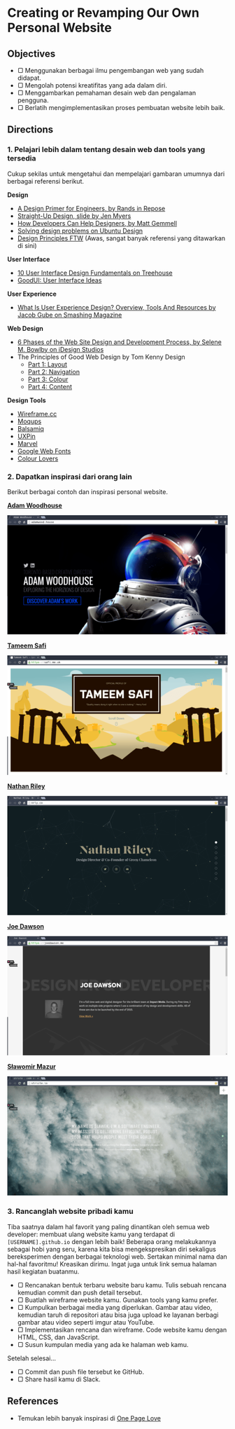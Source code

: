 # Creating or Revamping Our Own Personal Website

## Objectives

- ▢ Menggunakan berbagai ilmu pengembangan web yang sudah didapat.
- ▢ Mengolah potensi kreatifitas yang ada dalam diri.
- ▢ Menggambarkan pemahaman desain web dan pengalaman pengguna.
- ▢ Berlatih mengimplementasikan proses pembuatan website lebih baik.

## Directions

### 1. Pelajari lebih dalam tentang desain web dan tools yang tersedia

Cukup sekilas untuk mengetahui dan mempelajari gambaran umumnya dari berbagai referensi berikut.

**Design**

- [A Design Primer for Engineers, by Rands in Repose](http://randsinrepose.com/archives/a-design-primer-for-engineers)
- [Straight-Up Design, slide by Jen Myers](https://speakerdeck.com/jenmyers/straight-up-design)
- [How Developers Can Help Designers, by Matt Gemmell](http://mattgemmell.com/how-developers-can-help-designers)
- [Solving design problems on Ubuntu Design](http://design.canonical.com/2012/11/solving-design-problems)
- [Design Principles FTW](http://www.designprinciplesftw.com) (Awas, sangat banyak referensi yang ditawarkan di sini)

**User Interface**

- [10 User Interface Design Fundamentals on Treehouse](http://blog.teamtreehouse.com/10-user-interface-design-fundamentals)
- [GoodUI: User Interface Ideas](http://goodui.org)

**User Experience**

- [What Is User Experience Design? Overview, Tools And Resources by Jacob Gube on Smashing Magazine](https://www.smashingmagazine.com/2010/10/what-is-user-experience-design-overview-tools-and-resources)

**Web Design**

- [6 Phases of the Web Site Design and Development Process, by Selene M. Bowlby on iDesign Studios](http://www.idesignstudios.com/blog/web-design/phases-web-design-development-process)
- The Principles of Good Web Design by Tom Kenny Design
  - [Part 1: Layout](http://tomkenny.design/articles/the-principles-of-good-web-design-part-1-layout)
  - [Part 2: Navigation](http://tomkenny.design/articles/the-principles-of-good-web-design-part-2-navigation)
  - [Part 3: Colour](http://tomkenny.design/articles/the-principles-of-good-web-design-part-3-colour)
  - [Part 4: Content](http://tomkenny.design/articles/the-principles-of-good-web-design-part-4-content)

**Design Tools**

- [Wireframe.cc](https://wireframe.cc)
- [Moqups](https://moqups.com)
- [Balsamiq](https://balsamiq.com)
- [UXPin](https://www.uxpin.com)
- [Marvel](https://marvelapp.com)
- [Google Web Fonts](http://google.com/fonts)
- [Colour Lovers](http://colourlovers.com)

### 2. Dapatkan inspirasi dari orang lain

Berikut berbagai contoh dan inspirasi personal website.

**[Adam Woodhouse](http://adamwood.house)**

![](assets/adam-woodhouse.png)

**[Tameem Safi](https://safi.me.uk)**

![](assets/tameem-safi.png)

**[Nathan Riley](http://nrly.co)**

![](assets/nathan-riley.png)

**[Joe Dawson](http://joedawson.me)**

![](assets/joe-dawson.png)

**[Sławomir Mazur](http://stricte.io)**

![](assets/slawek.png)

### 3. Rancanglah website pribadi kamu

Tiba saatnya dalam hal favorit yang paling dinantikan oleh semua web developer: membuat ulang website kamu yang terdapat di `[USERNAME].github.io` dengan lebih baik! Beberapa orang melakukannya sebagai hobi yang seru, karena kita bisa mengekspresikan diri sekaligus bereksperimen dengan berbagai teknologi web. Sertakan minimal nama dan hal-hal favoritmu! Kreasikan dirimu. Ingat juga untuk link semua halaman hasil kegiatan buatanmu.

- ▢ Rencanakan bentuk terbaru website baru kamu. Tulis sebuah rencana kemudian commit dan push detail tersebut.
- ▢ Buatlah wireframe website kamu. Gunakan tools yang kamu prefer.
- ▢ Kumpulkan berbagai media yang diperlukan. Gambar atau video, kemudian taruh di repositori atau bisa juga upload ke layanan berbagi gambar atau video seperti imgur atau YouTube.
- ▢ Implementasikan rencana dan wireframe. Code website kamu dengan HTML, CSS, dan JavaScript.
- ▢ Susun kumpulan media yang ada ke halaman web kamu.

Setelah selesai...

- ▢ Commit dan push file tersebut ke GitHub.
- ▢ Share hasil kamu di Slack.

## References

- Temukan lebih banyak inspirasi di [One Page Love](https://onepagelove.com)

